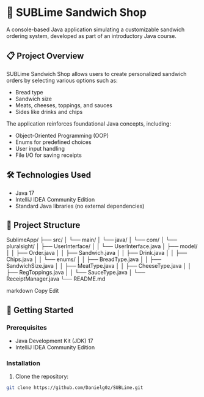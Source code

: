 # 🥪 SUBLime Sandwich Shop

A console-based Java application simulating a customizable sandwich ordering system, developed as part of an introductory Java course.

## 📋 Project Overview

SUBLime Sandwich Shop allows users to create personalized sandwich orders by selecting various options such as:

- Bread type
- Sandwich size
- Meats, cheeses, toppings, and sauces
- Sides like drinks and chips

The application reinforces foundational Java concepts, including:

- Object-Oriented Programming (OOP)
- Enums for predefined choices
- User input handling
- File I/O for saving receipts

## 🛠️ Technologies Used

- Java 17
- IntelliJ IDEA Community Edition
- Standard Java libraries (no external dependencies)

## 📁 Project Structure

SublimeApp/
├── src/
│ └── main/
│ └── java/
│ └── com/
│ └── pluralsight/
│ ├── UserInterface/
│ │ └── UserInterface.java
│ ├── model/
│ │ ├── Order.java
│ │ ├── Sandwich.java
│ │ ├── Drink.java
│ │ ├── Chips.java
│ │ └── enums/
│ │ ├── BreadType.java
│ │ ├── SandwichSize.java
│ │ ├── MeatType.java
│ │ ├── CheeseType.java
│ │ ├── RegToppings.java
│ │ └── SauceType.java
│ └── ReceiptManager.java
└── README.md

markdown
Copy
Edit


## 🚀 Getting Started

### Prerequisites

- Java Development Kit (JDK) 17
- IntelliJ IDEA Community Edition

### Installation

1. Clone the repository:

```bash
git clone https://github.com/Danielg0z/SUBLime.git







